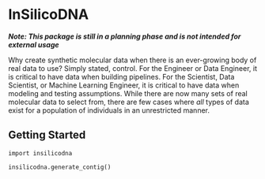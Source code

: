 # InSilicoDNA

**_Note: This package is still in a planning phase and is not intended for external usage_**

Why create synthetic molecular data when there is an ever-growing body of real data to use? Simply stated, control. For the Engineer or Data Engineer, it is critical to have data when building pipelines. For the Scientist, Data Scientist, or Machine Learning Engineer, it is critical to have data when modeling and testing assumptions. While there are now many sets of real molecular data to select from, there are few cases where _all_ types of data exist for a population of individuals in an unrestricted manner.

## Getting Started
```
import insilicodna

insilicodna.generate_contig()
```
